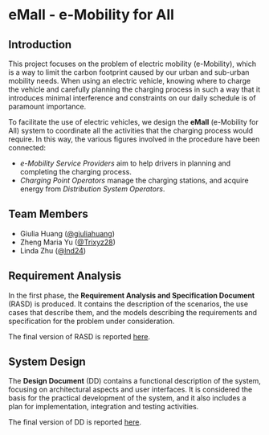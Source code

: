 # eMall - e-Mobility for All

## Introduction
This project focuses on the problem of electric mobility (e-Mobility), which is a way to limit the carbon footprint caused by our urban and sub-urban mobility needs. When using an electric vehicle, knowing where to charge the vehicle and carefully planning the charging process in such a way that it introduces minimal interference and constraints on our daily schedule is of paramount importance. 

To facilitate the use of electric vehicles, we design the **eMall** (e-Mobility for All) system to coordinate all the activities that the charging process would require. In this way, the various figures involved in the procedure have been connected:
- *e-Mobility Service Providers* aim to help drivers in planning and completing the charging process.
- *Charging Point Operators* manage the charging stations, and acquire energy from *Distribution System Operators*.

## Team Members
- Giulia Huang ([@giuliahuang](https://github.com/giuliahuang))
- Zheng Maria Yu ([@Trixyz28](https://github.com/Trixyz28))
- Linda Zhu ([@lnd24](https://github.com/lnd24))

## Requirement Analysis
In the first phase, the **Requirement Analysis and Specification Document** (RASD) is produced. It contains the description of the scenarios, the use cases that describe them, and the models describing the requirements and specification for the 
problem under consideration.

The final version of RASD is reported [here](DeliveryFolder/RASD%20V1.2.pdf).


## System Design
The **Design Document** (DD) contains a functional description of the system, focusing on architectural aspects and user interfaces. It is considered the basis for the practical development of the system, and it also includes a plan for implementation, integration and testing activities. 

The final version of DD is reported [here](DeliveryFolder/DD%20V1.1.pdf).
